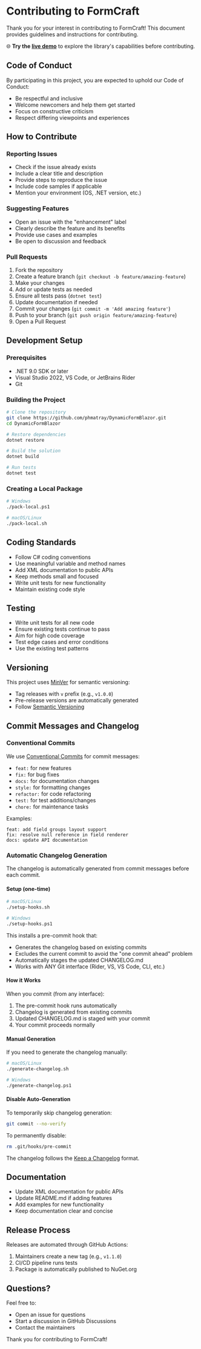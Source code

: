 # Contributing to FormCraft

Thank you for your interest in contributing to FormCraft! This document provides guidelines and instructions for contributing.

🌐 **Try the [live demo](https://phmatray.github.io/FormCraft/)** to explore the library's capabilities before contributing.

## Code of Conduct

By participating in this project, you are expected to uphold our Code of Conduct:
- Be respectful and inclusive
- Welcome newcomers and help them get started
- Focus on constructive criticism
- Respect differing viewpoints and experiences

## How to Contribute

### Reporting Issues

- Check if the issue already exists
- Include a clear title and description
- Provide steps to reproduce the issue
- Include code samples if applicable
- Mention your environment (OS, .NET version, etc.)

### Suggesting Features

- Open an issue with the "enhancement" label
- Clearly describe the feature and its benefits
- Provide use cases and examples
- Be open to discussion and feedback

### Pull Requests

1. Fork the repository
2. Create a feature branch (`git checkout -b feature/amazing-feature`)
3. Make your changes
4. Add or update tests as needed
5. Ensure all tests pass (`dotnet test`)
6. Update documentation if needed
7. Commit your changes (`git commit -m 'Add amazing feature'`)
8. Push to your branch (`git push origin feature/amazing-feature`)
9. Open a Pull Request

## Development Setup

### Prerequisites

- .NET 9.0 SDK or later
- Visual Studio 2022, VS Code, or JetBrains Rider
- Git

### Building the Project

```bash
# Clone the repository
git clone https://github.com/phmatray/DynamicFormBlazor.git
cd DynamicFormBlazor

# Restore dependencies
dotnet restore

# Build the solution
dotnet build

# Run tests
dotnet test
```

### Creating a Local Package

```bash
# Windows
./pack-local.ps1

# macOS/Linux
./pack-local.sh
```

## Coding Standards

- Follow C# coding conventions
- Use meaningful variable and method names
- Add XML documentation to public APIs
- Keep methods small and focused
- Write unit tests for new functionality
- Maintain existing code style

## Testing

- Write unit tests for all new code
- Ensure existing tests continue to pass
- Aim for high code coverage
- Test edge cases and error conditions
- Use the existing test patterns

## Versioning

This project uses [MinVer](https://github.com/adamralph/minver) for semantic versioning:
- Tag releases with `v` prefix (e.g., `v1.0.0`)
- Pre-release versions are automatically generated
- Follow [Semantic Versioning](https://semver.org/)

## Commit Messages and Changelog

### Conventional Commits

We use [Conventional Commits](https://www.conventionalcommits.org/) for commit messages:
- `feat:` for new features
- `fix:` for bug fixes
- `docs:` for documentation changes
- `style:` for formatting changes
- `refactor:` for code refactoring
- `test:` for test additions/changes
- `chore:` for maintenance tasks

Examples:
```
feat: add field groups layout support
fix: resolve null reference in field renderer
docs: update API documentation
```

### Automatic Changelog Generation

The changelog is automatically generated from commit messages before each commit.

#### Setup (one-time)
```bash
# macOS/Linux
./setup-hooks.sh

# Windows
./setup-hooks.ps1
```

This installs a pre-commit hook that:
- Generates the changelog based on existing commits
- Excludes the current commit to avoid the "one commit ahead" problem
- Automatically stages the updated CHANGELOG.md
- Works with ANY Git interface (Rider, VS, VS Code, CLI, etc.)

#### How it Works

When you commit (from any interface):
1. The pre-commit hook runs automatically
2. Changelog is generated from existing commits
3. Updated CHANGELOG.md is staged with your commit
4. Your commit proceeds normally

#### Manual Generation
If you need to generate the changelog manually:
```bash
# macOS/Linux
./generate-changelog.sh

# Windows
./generate-changelog.ps1
```

#### Disable Auto-Generation
To temporarily skip changelog generation:
```bash
git commit --no-verify
```

To permanently disable:
```bash
rm .git/hooks/pre-commit
```

The changelog follows the [Keep a Changelog](https://keepachangelog.com/) format.

## Documentation

- Update XML documentation for public APIs
- Update README.md if adding features
- Add examples for new functionality
- Keep documentation clear and concise

## Release Process

Releases are automated through GitHub Actions:
1. Maintainers create a new tag (e.g., `v1.1.0`)
2. CI/CD pipeline runs tests
3. Package is automatically published to NuGet.org

## Questions?

Feel free to:
- Open an issue for questions
- Start a discussion in GitHub Discussions
- Contact the maintainers

Thank you for contributing to FormCraft!